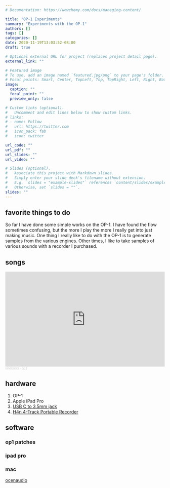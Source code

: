 ```yaml
---
# Documentation: https://wowchemy.com/docs/managing-content/

title: "OP-1 Experiments"
summary: "Experiments with the OP-1"
authors: []
tags: []
categories: []
date: 2020-11-19T13:03:52-08:00
draft: true

# Optional external URL for project (replaces project detail page).
external_link: ""

# Featured image
# To use, add an image named `featured.jpg/png` to your page's folder.
# Focal points: Smart, Center, TopLeft, Top, TopRight, Left, Right, BottomLeft, Bottom, BottomRight.
image:
  caption: ""
  focal_point: ""
  preview_only: false

# Custom links (optional).
#   Uncomment and edit lines below to show custom links.
# links:
# - name: Follow
#   url: https://twitter.com
#   icon_pack: fab
#   icon: twitter

url_code: ""
url_pdf: ""
url_slides: ""
url_video: ""

# Slides (optional).
#   Associate this project with Markdown slides.
#   Simply enter your slide deck's filename without extension.
#   E.g. `slides = "example-slides"` references `content/slides/example-slides.md`.
#   Otherwise, set `slides = ""`.
slides: ""
---
```


## favorite things to do

So far I have done some simple works on the OP-1. I have found the flow sometimes confusing, but the more I play the more I really get into
just making music. One thing I really like to do with the OP-1 is to generate samples from the various engines. Other times, I like to take
samples of various sounds with a recorder I purchased.

## songs

<iframe width="100%" height="300" scrolling="no" frameborder="no" allow="autoplay" src="https://w.soundcloud.com/player/?url=https%3A//api.soundcloud.com/playlists/1166143747&color=%23ff5500&auto_play=false&hide_related=false&show_comments=true&show_user=true&show_reposts=false&show_teaser=true&visual=true"></iframe><div style="font-size: 10px; color: #cccccc;line-break: anywhere;word-break: normal;overflow: hidden;white-space: nowrap;text-overflow: ellipsis; font-family: Interstate,Lucida Grande,Lucida Sans Unicode,Lucida Sans,Garuda,Verdana,Tahoma,sans-serif;font-weight: 100;"><a href="https://soundcloud.com/nineboots" title="nineboots" target="_blank" style="color: #cccccc; text-decoration: none;">nineboots</a> · <a href="https://soundcloud.com/nineboots/sets/op1" title="op1" target="_blank" style="color: #cccccc; text-decoration: none;">op1</a></div>

## hardware

1. OP-1
1. Apple iPad Pro
1. [USB C to 3.5mm jack](https://www.amazon.com/gp/product/B07X884PHL/ref=ppx_yo_dt_b_asin_title_o00_s00?ie=UTF8&psc=1)
1. [H4n 4-Track Portable Recorder](https://www.amazon.com/gp/product/B01DPOXS8I/ref=ppx_yo_dt_b_search_asin_title?ie=UTF8&psc=1)

## software

### op1 patches

### ipad pro

### mac

[ocenaudio](https://www.ocenaudio.com/)
